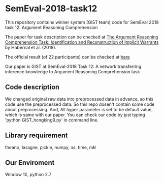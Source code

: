# SemEval-2018-task12
This repository contains winner system (GIST team) code for SemEval 2018 task 12: Argument Reasoning Comprehension

The paper for task description can be checked at [The Argument Reasoning Comprehension Task: Identification and Reconstruction of Implicit Warrants](https://arxiv.org/pdf/1708.01425.pdf) by Habernal et al. (2018).

The official result (of 22 participants) can be checked at [here](https://github.com/habernal/semeval2018-task12-results)

Our paper is GIST at SemEval-2018 Task 12: A network transferring inference knowledge to Argument Reasoning Comprehension task

## Code description
We changed original raw data into preprocessed data in advance, so this code use the preprocessed data.
So this repo dosen't contain some code about preprocessing.
And, All hyper parameter is set to be default value, which is same with our paper.
You can check our code by just typing 'python GIST_hongking9.py' in command line.

## Library requirement
theano, lasagne, pickle, numpy, os, time, mkl

## Our Enviroment
Window 10, python 2.7

